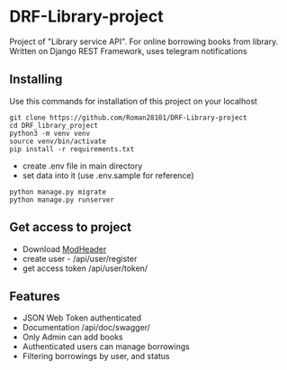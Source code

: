 # DRF-Library-project


Project of "Library service API". For online borrowing books from library. Written on Django REST Framework, uses telegram notifications


## Installing

Use this commands for installation of this project on your localhost

```shell
git clone https://github.com/Roman28101/DRF-Library-project
cd DRF_library_project
python3 -m venv venv
source venv/bin/activate
pip install -r requirements.txt
```
* create .env file in main directory
* set data into it (use .env.sample for reference)

```
python manage.py migrate
python manage.py runserver
```




## Get access to project

* Download [ModHeader](https://chrome.google.com/webstore/detail/modheader/idgpnmonknjnojddfkpgkljpfnnfcklj?hl=en)
* create user - /api/user/register
* get access token /api/user/token/



## Features

* JSON Web Token authenticated
* Documentation /api/doc/swagger/
* Only Admin can add books
* Authenticated users can manage borrowings
* Filtering borrowings by user, and status
